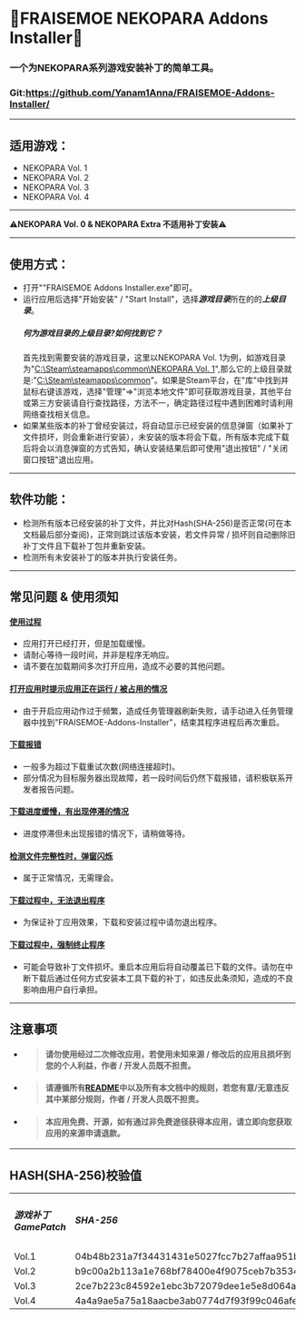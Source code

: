 # 🍓FRAISEMOE NEKOPARA Addons Installer🍓
### 一个为NEKOPARA系列游戏安装补丁的简单工具。
### Git:https://github.com/Yanam1Anna/FRAISEMOE-Addons-Installer/

---

## 适用游戏：
- NEKOPARA Vol. 1
- NEKOPARA Vol. 2
- NEKOPARA Vol. 3
- NEKOPARA Vol. 4

---

⚠**NEKOPARA Vol. 0 & NEKOPARA Extra 不适用补丁安装**⚠

---

## 使用方式：
- 打开""FRAISEMOE Addons Installer.exe"即可。
- 运行应用后选择"开始安装" / "Start Install"，选择***游戏目录***所在的的***上级目录***。
    <h5>何为游戏目录的上级目录?如何找到它？</h5>
    首先找到需要安装的游戏目录，这里以NEKOPARA Vol. 1为例，如游戏目录为"<u>C:\Steam\steamapps\common\NEKOPARA Vol. 1</u>",那么它的上级目录就是:"<u>C:\Steam\steamapps\common</u>"。如果是Steam平台，在"库"中找到并鼠标右键该游戏，选择"管理"=>"浏览本地文件"即可获取游戏目录，其他平台或第三方安装请自行查找路径，方法不一，确定路径过程中遇到困难时请利用网络查找相关信息。
- 如果某些版本的补丁曾经安装过，将自动显示已经安装的信息弹窗（如果补丁文件损坏，则会重新进行安装），未安装的版本将会下载，所有版本完成下载后将会以消息弹窗的方式告知，确认安装结果后即可使用"退出按钮" / "关闭窗口按钮"退出应用。

---

## 软件功能：
- 检测所有版本已经安装的补丁文件，并比对Hash(SHA-256)是否正常(可在本文档最后部分查阅)，正常则跳过该版本安装，若文件异常 / 损坏则自动删除旧补丁文件且下载补丁包并重新安装。
- 检测所有未安装补丁的版本并执行安装任务。

---

## 常见问题 & 使用须知
<h4><u>使用过程</u></h4>

- 应用打开已经打开，但是加载缓慢。
- 请耐心等待一段时间，并非是程序无响应。
- 请不要在加载期间多次打开应用，造成不必要的其他问题。

<h4><u>打开应用时提示应用正在运行 / 被占用的情况</u></h4>

- 由于开启应用动作过于频繁，造成任务管理器刷新失败，请手动进入任务管理器中找到"FRAISEMOE-Addons-Installer"，结束其程序进程后再次重启。

<h4><u>下载报错</u></h4>

- 一般多为超过下载重试次数(网络连接超时)。
- 部分情况为目标服务器出现故障，若一段时间后仍然下载报错，请积极联系开发者报告问题。

<h4><u>下载进度缓慢，有出现停滞的情况</u></h4>

- 进度停滞但未出现报错的情况下，请稍做等待。

<h4><u>检测文件完整性时，弹窗闪烁</u></h4>

- 属于正常情况，无需理会。

<h4><u>下载过程中，无法退出程序</u></h4>

- 为保证补丁应用效果，下载和安装过程中请勿退出程序。

<h4><u>下载过程中，强制终止程序</u></h4>

- 可能会导致补丁文件损坏。重启本应用后将自动覆盖已下载的文件。请勿在中断下载后通过任何方式安装本工具下载的补丁，如违反此条须知，造成的不良影响由用户自行承担。

---

## 注意事项
- > #### 请勿使用经过二次修改应用，若使用未知来源 / 修改后的应用且损坏到您的个人利益，作者 / 开发人员既不担责。

- > #### 请遵循所有<a href="https://github.com/Yanam1Anna/FRAISEMOE-Addons-Installer/blob/master/README.md">README</a>中以及所有本文档中的规则，若您有意/无意违反其中某部分规则，作者 / 开发人员既不担责。

- > #### 本应用免费、开源，如有通过非免费途径获得本应用，请立即向您获取应用的来源申请退款。

---

## HASH(SHA-256)校验值
<table>
    <tr>
        <td><h5>游戏补丁<br />GamePatch</h5></td>
        <td><h5>SHA-256</h5></td>
    </tr>
    <tr>
        <td>Vol.1</td>
        <td>04b48b231a7f34431431e5027fcc7b27affaa951b8169c541709156acf754f3e</td>
    </tr>
    <tr>
        <td>Vol.2</td>
        <td>b9c00a2b113a1e768bf78400e4f9075ceb7b35349cdeca09be62eb014f0d4b42</td>
    </tr>
    <tr>
        <td>Vol.3</td>
        <td>2ce7b223c84592e1ebc3b72079dee1e5e8d064ade15723328a64dee58833b9d5</td>
    </tr>
    <tr>
        <td>Vol.4</td>
        <td>4a4a9ae5a75a18aacbe3ab0774d7f93f99c046afe3a777ee0363e8932b90f36a</td>
    </tr>